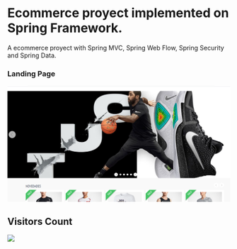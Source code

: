 # Ecommerce proyect implemented on Spring Framework.
A ecommerce proyect with Spring MVC, Spring Web Flow, Spring Security and Spring Data.

### Landing Page

<img src="./screenshots/image_1.PNG" />


 ## Visitors Count

<img width="auto" src="https://profile-counter.glitch.me/springmvc-webflow-ecommerce/count.svg" />
